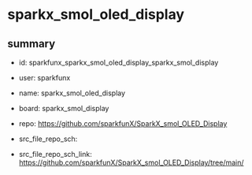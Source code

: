 # sparkx_smol_oled_display
 
## summary 
* id: sparkfunx_sparkx_smol_oled_display_sparkx_smol_display
* user: sparkfunx
* name: sparkx_smol_oled_display
* board: sparkx_smol_display
* repo: https://github.com/sparkfunX/SparkX_smol_OLED_Display



* src_file_repo_sch: 
* src_file_repo_sch_link: https://github.com/sparkfunX/SparkX_smol_OLED_Display/tree/main/






